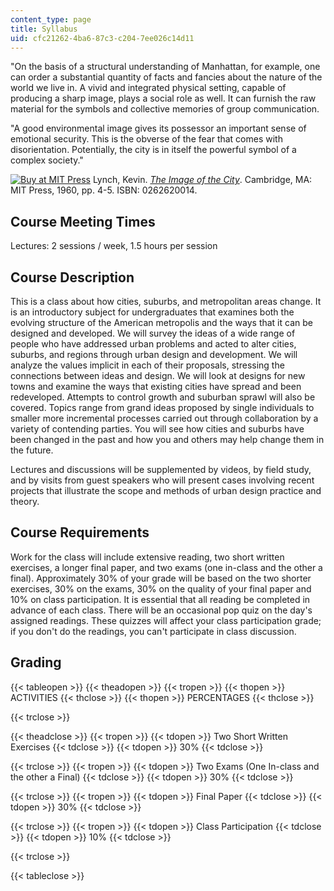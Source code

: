 ```yaml
---
content_type: page
title: Syllabus
uid: cfc21262-4ba6-87c3-c204-7ee026c14d11
---
```


"On the basis of a structural understanding of Manhattan, for example, one can order a substantial quantity of facts and fancies about the nature of the world we live in. A vivid and integrated physical setting, capable of producing a sharp image, plays a social role as well. It can furnish the raw material for the symbols and collective memories of group communication.

"A good environmental image gives its possessor an important sense of emotional security. This is the obverse of the fear that comes with disorientation. Potentially, the city is in itself the powerful symbol of a complex society."

[![Buy at MIT Press](/images/mp_logo.gif)](https://mitpress.mit.edu/books/image-city) Lynch, Kevin. [_The Image of the City_](https://mitpress.mit.edu/books/image-city). Cambridge, MA: MIT Press, 1960, pp. 4-5. ISBN: 0262620014.

Course Meeting Times
--------------------

Lectures: 2 sessions / week, 1.5 hours per session

Course Description
------------------

This is a class about how cities, suburbs, and metropolitan areas change. It is an introductory subject for undergraduates that examines both the evolving structure of the American metropolis and the ways that it can be designed and developed. We will survey the ideas of a wide range of people who have addressed urban problems and acted to alter cities, suburbs, and regions through urban design and development. We will analyze the values implicit in each of their proposals, stressing the connections between ideas and design. We will look at designs for new towns and examine the ways that existing cities have spread and been redeveloped. Attempts to control growth and suburban sprawl will also be covered. Topics range from grand ideas proposed by single individuals to smaller more incremental processes carried out through collaboration by a variety of contending parties. You will see how cities and suburbs have been changed in the past and how you and others may help change them in the future.

Lectures and discussions will be supplemented by videos, by field study, and by visits from guest speakers who will present cases involving recent projects that illustrate the scope and methods of urban design practice and theory.

Course Requirements
-------------------

Work for the class will include extensive reading, two short written exercises, a longer final paper, and two exams (one in-class and the other a final). Approximately 30% of your grade will be based on the two shorter exercises, 30% on the exams, 30% on the quality of your final paper and 10% on class participation. It is essential that all reading be completed in advance of each class. There will be an occasional pop quiz on the day's assigned readings. These quizzes will affect your class participation grade; if you don't do the readings, you can't participate in class discussion.

Grading
-------

{{< tableopen >}}
{{< theadopen >}}
{{< tropen >}}
{{< thopen >}}
ACTIVITIES
{{< thclose >}}
{{< thopen >}}
PERCENTAGES
{{< thclose >}}

{{< trclose >}}

{{< theadclose >}}
{{< tropen >}}
{{< tdopen >}}
Two Short Written Exercises
{{< tdclose >}}
{{< tdopen >}}
30%
{{< tdclose >}}

{{< trclose >}}
{{< tropen >}}
{{< tdopen >}}
Two Exams (One In-class and the other a Final)
{{< tdclose >}}
{{< tdopen >}}
30%
{{< tdclose >}}

{{< trclose >}}
{{< tropen >}}
{{< tdopen >}}
Final Paper
{{< tdclose >}}
{{< tdopen >}}
30%
{{< tdclose >}}

{{< trclose >}}
{{< tropen >}}
{{< tdopen >}}
Class Participation
{{< tdclose >}}
{{< tdopen >}}
10%
{{< tdclose >}}

{{< trclose >}}

{{< tableclose >}}